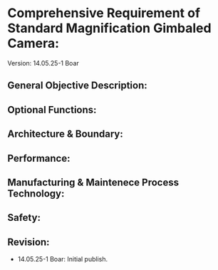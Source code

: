 # Comprehensive Requirement of Standard Magnification Gimbaled Camera:

Version: 14.05.25-1 Boar

## General Objective Description:

## Optional Functions:

## Architecture & Boundary:

## Performance:

## Manufacturing & Maintenece Process Technology:

## Safety:

## Revision:
- 14.05.25-1 Boar: Initial publish.

